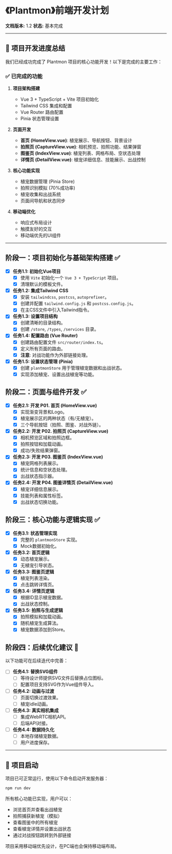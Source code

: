 
# 《Plantmon》前端开发计划

**文档版本:** 1.2
**状态:** 基本完成

---

## 🎉 项目开发进度总结

我们已经成功完成了 Plantmon 项目的核心功能开发！以下是完成的主要工作：

### ✅ 已完成的功能

1. **项目架构搭建**
   - Vue 3 + TypeScript + Vite 项目初始化
   - Tailwind CSS 集成和配置
   - Vue Router 路由配置
   - Pinia 状态管理设置

2. **页面开发**
   - **首页 (HomeView.vue)**: 植宠展示、导航按钮、背景设计
   - **拍照页 (CaptureView.vue)**: 相机预览、拍照功能、结果弹窗
   - **图鉴页 (IndexView.vue)**: 植宠列表、网格布局、空状态处理
   - **详情页 (DetailView.vue)**: 植宠详细信息、技能展示、出战控制

3. **核心功能实现**
   - 植宠数据管理 (Pinia Store)
   - 拍照识别模拟 (70%成功率)
   - 植宠收集和出战系统
   - 页面间导航和状态同步

4. **移动端优化**
   - 响应式布局设计
   - 触摸友好的交互
   - 移动端优先的UI组件

---

## 阶段一：项目初始化与基础架构搭建 ✅

- [x] **任务1.1: 初始化Vue项目**
  - [x] 使用 `Vite` 初始化一个 `Vue 3 + TypeScript` 项目。
  - [x] 清理默认的模板文件。

- [x] **任务1.2: 集成Tailwind CSS**
  - [x] 安装 `tailwindcss`, `postcss`, `autoprefixer`。
  - [x] 创建并配置 `tailwind.config.js` 和 `postcss.config.js`。
  - [x] 在主CSS文件中引入Tailwind指令。

- [x] **任务1.3: 设置项目结构**
  - [x] 创建清晰的目录结构。
  - [x] 创建 `/store`, `/types`, `/services` 目录。

- [x] **任务1.4: 配置路由 (Vue Router)**
  - [x] 创建路由配置文件 `src/router/index.ts`。
  - [x] 定义所有页面的路由。
  - [x] **注意**: 对战功能作为外部链接处理。

- [x] **任务1.5: 设置状态管理 (Pinia)**
  - [x] 创建 `plantmonStore` 用于管理植宠数据和出战状态。
  - [x] 实现添加植宠、设置出战植宠等功能。

## 阶段二：页面与组件开发 ✅

- [x] **任务2.1: 开发 P01. 首页 (HomeView.vue)**
  - [x] 实现渐变背景和Logo。
  - [x] 植宠展示区的两种状态（有/无植宠）。
  - [x] 三个导航按钮（拍照、图鉴、对战外链）。

- [x] **任务2.2: 开发 P02. 拍照页 (CaptureView.vue)**
  - [x] 相机预览区域和拍照边框。
  - [x] 拍照按钮和加载动画。
  - [x] 成功/失败结果弹窗。

- [x] **任务2.3: 开发 P03. 图鉴页 (IndexView.vue)**
  - [x] 植宠网格列表展示。
  - [x] 统计信息和空状态处理。
  - [x] 出战状态指示器。

- [x] **任务2.4: 开发 P04. 图鉴详情页 (DetailView.vue)**
  - [x] 植宠详细信息展示。
  - [x] 技能列表和属性标签。
  - [x] 出战状态切换功能。

## 阶段三：核心功能与逻辑实现 ✅

- [x] **任务3.1: 状态管理实现**
  - [x] 完整的 `plantmonStore` 实现。
  - [x] Mock数据初始化。

- [x] **任务3.2: 首页逻辑**
  - [x] 动态植宠展示。
  - [x] 无植宠引导状态。

- [x] **任务3.3: 图鉴页逻辑**
  - [x] 植宠列表渲染。
  - [x] 点击跳转详情页。

- [x] **任务3.4: 详情页逻辑**
  - [x] 根据ID显示植宠数据。
  - [x] 出战状态控制。

- [x] **任务3.5: 拍照与生成逻辑**
  - [x] 拍照模拟和加载动画。
  - [x] 随机植宠生成算法。
  - [x] 植宠数据添加到Store。

## 阶段四：后续优化建议 🔄

以下功能可在后续迭代中完善：

- [ ] **任务4.1: 替换SVG组件**
  - [ ] 等待设计师提供SVG文件后替换占位图标。
  - [ ] 配置项目支持SVG作为Vue组件导入。

- [ ] **任务4.2: 动画与过渡**
  - [ ] 页面切换过渡效果。
  - [ ] 植宠idle动画。

- [ ] **任务4.3: 真实相机集成**
  - [ ] 集成WebRTC相机API。
  - [ ] 后端API对接。

- [ ] **任务4.4: 数据持久化**
  - [ ] 本地存储植宠数据。
  - [ ] 用户进度保存。

---

## 🚀 项目启动

项目已可正常运行，使用以下命令启动开发服务器：

```bash
npm run dev
```

所有核心功能已实现，用户可以：
- 浏览首页并查看出战植宠
- 拍照捕获新植宠（模拟）
- 查看图鉴中的所有植宠
- 查看植宠详情并设置出战状态
- 通过对战按钮跳转到外部链接

项目采用移动端优先设计，在PC端也会保持移动端布局。 